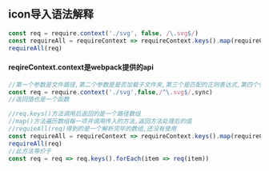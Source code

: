 ## icon导入语法解释

```javascript
const req = require.context('./svg', false, /\.svg$/)
const requireAll = requireContext => requireContext.keys().map(requireContext)
requireAll(req)
```

#### reqireContext.context是webpack提供的api

```javascript
//第一个参数是文件路径,第二个参数是是否加载子文件夹,第三个是匹配的正则表达式,第四个参数加载模式同步异步,sync async
const req = require.context('./svg',false,/^\.svg$/,sync)
//返回值也是一个函数
```

```javascript
//req.keys()方法调用后返回的是一个路径数组
//map()方法遍历数组每一项并调用传入的方法,返回方法处理后的值
//requieAll(req)得到的是一个解析完毕的数组,还没有使用
const requireAll = requireContext => requireContext.keys().map(requireContext)
requireAll(req)
//此方法等价于
const req = req => req.keys().forEach(item => req(item))
```

